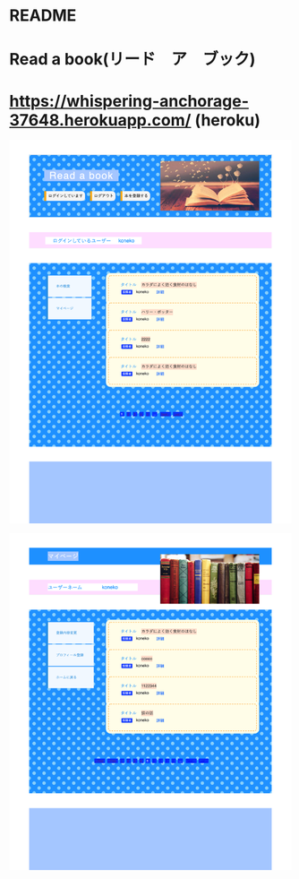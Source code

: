 # README

# Read a book(リード　ア　ブック)
# https://whispering-anchorage-37648.herokuapp.com/ (heroku)

![画像名](screencapture-localhost-3000-2021-03-07-00_28_31.png)

![画像名](screencapture-localhost-3000-information-1-2021-03-11-22_59_36.png)
